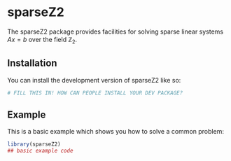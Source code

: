 
# sparseZ2

<!-- badges: start -->
<!-- badges: end -->

The sparseZ2 package provides facilities for solving sparse linear
systems $A x = b$ over the field $\mathbb{Z}_{2}$.

## Installation

You can install the development version of sparseZ2 like so:

``` r
# FILL THIS IN! HOW CAN PEOPLE INSTALL YOUR DEV PACKAGE?
```

## Example

This is a basic example which shows you how to solve a common problem:

``` r
library(sparseZ2)
## basic example code
```

